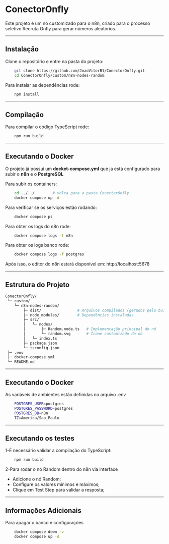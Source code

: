 # ConectorOnfly
Este projeto é um nó customizado para o n8n, criado para o processo seletivo Recruta Onfly para gerar números aleatórios.  

---

## Instalação
Clone o repositório e entre na pasta do projeto:
```bash
    git clone https://github.com/JoaoVitorB1/ConectorOnfly.git
    cd ConectorOnfly/custom/n8n-nodes-random
```

Para instalar as dependências rode:
```bash
    npm install
```

---

## Compilação
Para compilar o código TypeScript rode:
```bash
    npm run build
```

---

## Executando o Docker
O projeto já possui um **docket-compose.yml** que ja está configurado para subir o **n8n** e o **PostgreSQL**

Para subir os containers:
```bash
    cd ../../        # volta para a pasta ConectorOnfly
    docker compose up -d
```

Para verificar se os serviços estão rodando:
```bash
    docker compose ps
```

Para obter os logs do n8n rode:
```bash
    docker compose logs -f n8n
```

Para obter os logs banco rode:
```bash
    docker compose logs -f postgres
```

Após isso, o editor do n8n estará disponível em:
http://localhost:5678

---
## Estrutura do Projeto
```bash
ConectorOnfly/
 └─ custom/
    └─ n8n-nodes-random/
        ├─ dist/                # Arquivos compilados (gerados pelo build)
        ├─ node_modules/        # Dependências instaladas
        ├─ src/
        │   └─ nodes/
        │       ├─ Random.node.ts   # Implementação principal do nó
        │       └─ random.svg       # Ícone customizado do nó
        │   └─ index.ts
        ├─ package.json
        └─ tsconfig.json
 ├─ .env
 ├─ docker-compose.yml
 └─ README.md
```

---

## Executando o Docker
As variáveis de ambientes estão definidas no arquivo .env
```bash
    POSTGRES_USER=postgres
    POSTGRES_PASSWORD=postgres
    POSTGRES_DB=n8n
    TZ=America/Sao_Paulo
```

---

## Executando os testes
1-É necessário validar a compilação do TypeScript:
```bash
    npm run build
```

2-Para rodar o nó Random dentro do n8n via interface
- Adicione o nó Random;
- Configure os valores mínimos e máximos;
- Clique em Test Step para validar a resposta;
    
---

## Informações Adicionais
Para apagar o banco e configurações
```bash
    docker compose down -v
    docker compose up -d
```
